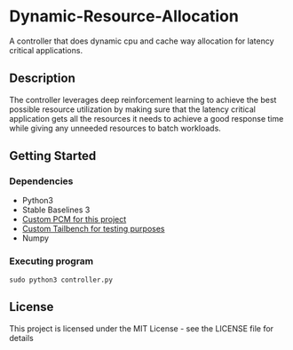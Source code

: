 # Dynamic-Resource-Allocation

A controller that does dynamic cpu and cache way allocation for latency critical applications.

## Description

The controller leverages deep reinforcement learning to achieve the best possible resource utilization by making sure that the latency critical application gets all the resources it needs to achieve a good response time while giving any unneeded resources to batch workloads.

## Getting Started

### Dependencies
* Python3
* Stable Baselines 3
* [Custom PCM for this project](https://github.com/kimonides/drl_pcm)
* [Custom Tailbench for testing purposes](https://github.com/kimonides/drl_tailbench)
* Numpy

### Executing program

```
sudo python3 controller.py
```
## License

This project is licensed under the MIT License - see the LICENSE file for details
